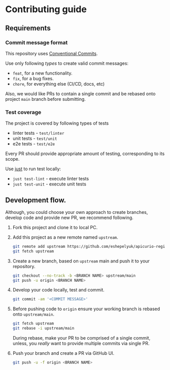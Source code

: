 # Contributing guide

## Requirements

### Commit message format

This repository uses [Conventional Commits](https://www.conventionalcommits.org/en/v1.0.0/).

Use only following _types_ to create valid commit messages:

* `feat`, for a new functionality.
* `fix`, for a bug fixes.
* `chore`, for everything else (CI/CD, docs, etc)

Also, we would like PRs to contain a single commit and be rebased onto project `main` branch before submitting.

### Test coverage

The project is covered by following types of tests

* linter tests - `test/linter`
* unit tests - `test/unit`
* e2e tests - `test/e2e`

Every PR should provide appropriate amount of testing, corresponding to its scope.

Use [just](https://github.com/casey/just) to run test locally:

* `just test-lint` - execute linter tests
* `just test-unit` - execute unit tests

## Development flow.

Although, you could choose your own approach to create branches, develop code
and provide new PR, we recommend following.

1. Fork this project and clone it to local PC.

1. Add this project as a new remote named `upstream`.

    ```sh
    git remote add upstream https://github.com/eshepelyuk/apicurio-registry-helm.git
    git fetch upstream
    ```

1. Create a new branch, based on `upstream` main and push it to your repository.

    ```sh
    git checkout --no-track -b <BRANCH NAME> upstream/main
    git push -u origin <BRANCH NAME>
    ```

1. Develop your code locally, test and commit.

    ```sh
    git commit -am '<COMMIT MESSAGE>'
    ```

1. Before pushing code to `origin` ensure your working branch is rebased onto `upstream/main`.

    ```sh
    git fetch upstream
    git rebase -i upstream/main
    ```
    During rebase, make your PR to be comprised of a single commit,
    unless, you _really_ want to provide multiple commits via single PR.

1. Push your branch and create a PR via GitHub UI.

    ```sh
    git push -u -f origin <BRANCH NAME>
    ```

